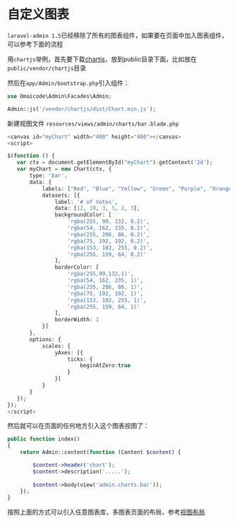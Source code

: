 # 自定义图表

`laravel-admin 1.5`已经移除了所有的图表组件，如果要在页面中加入图表组件，可以参考下面的流程

用`chartjs`举例，首先要下载[chartjs](http://chartjs.org/)，放到public目录下面，比如放在`public/vendor/chartjs`目录

然后在`app/Admin/bootstrap.php`引入组件：
```php
use Omaicode\Admin\Facades\Admin;

Admin::js('/vendor/chartjs/dist/Chart.min.js');

```

新建视图文件 `resources/views/admin/charts/bar.blade.php`

```php
<canvas id="myChart" width="400" height="400"></canvas>
<script>

$(function () {
   var ctx = document.getElementById("myChart").getContext('2d');
   var myChart = new Chart(ctx, {
       type: 'bar',
       data: {
           labels: ["Red", "Blue", "Yellow", "Green", "Purple", "Orange"],
           datasets: [{
               label: '# of Votes',
               data: [12, 19, 3, 5, 2, 3],
               backgroundColor: [
                   'rgba(255, 99, 132, 0.2)',
                   'rgba(54, 162, 235, 0.2)',
                   'rgba(255, 206, 86, 0.2)',
                   'rgba(75, 192, 192, 0.2)',
                   'rgba(153, 102, 255, 0.2)',
                   'rgba(255, 159, 64, 0.2)'
               ],
               borderColor: [
                   'rgba(255,99,132,1)',
                   'rgba(54, 162, 235, 1)',
                   'rgba(255, 206, 86, 1)',
                   'rgba(75, 192, 192, 1)',
                   'rgba(153, 102, 255, 1)',
                   'rgba(255, 159, 64, 1)'
               ],
               borderWidth: 1
           }]
       },
       options: {
           scales: {
               yAxes: [{
                   ticks: {
                       beginAtZero:true
                   }
               }]
           }
       }
   }); 
});
</script>
```

然后就可以在页面的任何地方引入这个图表视图了：

```php
public function index()
{
    return Admin::content(function (Content $content) {

        $content->header('chart');
        $content->description('.....');
        
        $content->body(view('admin.charts.bar'));
    });
}

```

按照上面的方式可以引入任意图表库，多图表页面的布局，参考[视图布局](/zh/layout.md)